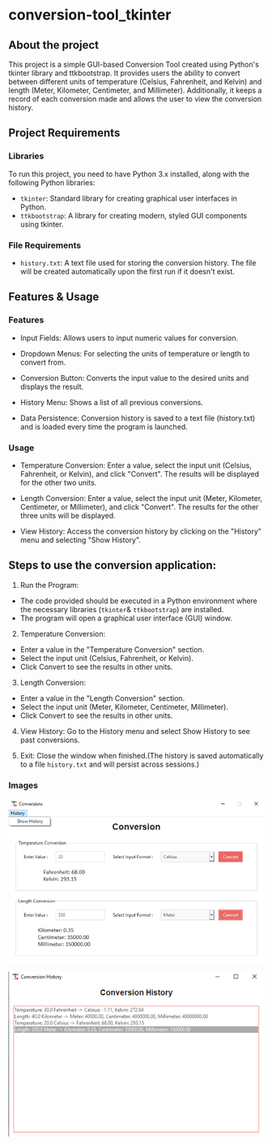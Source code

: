 # conversion-tool_tkinter 

## About the project

This project is a simple GUI-based Conversion Tool created using Python's tkinter library and ttkbootstrap. It provides users the ability to convert between different units of temperature (Celsius, Fahrenheit, and Kelvin) and length (Meter, Kilometer, Centimeter, and Millimeter). Additionally, it keeps a record of each conversion made and allows the user to view the conversion history.

##  Project Requirements

### Libraries
To run this project, you need to have Python 3.x installed, along with the following Python libraries:
- `tkinter`: Standard library for creating graphical user interfaces in Python. 
- `ttkbootstrap`: A library for creating modern, styled GUI components using tkinter.  

### File Requirements

- `history.txt`: A text file used for storing the conversion history. The file will be created automatically upon the first run if it doesn't exist.

## Features & Usage

### Features
- Input Fields: Allows users to input numeric values for conversion.

- Dropdown Menus: For selecting the units of temperature or length to convert from.

- Conversion Button: Converts the input value to the desired units and displays the result.

- History Menu: Shows a list of all previous conversions.

- Data Persistence: Conversion history is saved to a text file (history.txt) and is loaded every time the program is launched.

### Usage
- Temperature Conversion: Enter a value, select the input unit (Celsius, Fahrenheit, or Kelvin), and click "Convert". The results will be displayed for the other two units.

- Length Conversion: Enter a value, select the input unit (Meter, Kilometer, Centimeter, or Millimeter), and click "Convert". The results for the other three units will be displayed.

- View History: Access the conversion history by clicking on the "History" menu and selecting "Show History".

## Steps to use the conversion application:

1. Run the Program:
- The code provided should be executed in a Python environment where the necessary libraries (`tkinter`& `ttkbootstrap`) are installed.
- The program will open a graphical user interface (GUI) window.

2. Temperature Conversion:
- Enter a value in the "Temperature Conversion" section.
- Select the input unit (Celsius, Fahrenheit, or Kelvin).
- Click Convert to see the results in other units.

3. Length Conversion:
- Enter a value in the "Length Conversion" section.
- Select the input unit (Meter, Kilometer, Centimeter, Millimeter).
- Click Convert to see the results in other units.

4. View History: Go to the History menu and select Show History to see past conversions.

5. Exit: Close the window when finished.(The history is saved automatically to a file `history.txt` and will persist across sessions.)


### Images
![Conversion Section](screenshot/conversion.png)

![ History Section ](screenshot/history.png)